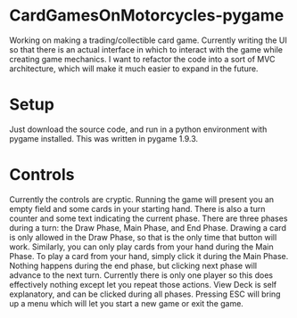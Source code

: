 # CardGamesOnMotorcycles-pygame

Working on making a trading/collectible card game. Currently writing the UI so that 
there is an actual interface in which to interact with the game while creating game
mechanics. I want to refactor the code into a sort of MVC architecture, which will make
it much easier to expand in the future.

# Setup
Just download the source code, and run in a python environment with pygame installed. 
This was written in pygame 1.9.3.

# Controls
Currently the controls are cryptic. Running the game will present you an 
empty field and some cards in your starting hand. There is also a turn counter and
some text indicating the current phase. There are three phases during a turn:
the Draw Phase, Main Phase, and End Phase. Drawing a card is only allowed in 
the Draw Phase, so that is the only time that button will work. Similarly, 
you can only play cards from your hand during the Main Phase. To play a card from 
your hand, simply click it during the Main Phase. Nothing happens during the end phase,
but clicking next phase will advance to the next turn. Currently there is only one
player so this does effectively nothing except let you repeat those actions. View Deck
is self explanatory, and can be clicked during all phases. Pressing ESC will bring up
a menu which will let you start a new game or exit the game.
